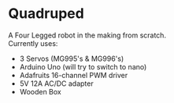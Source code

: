 # Quadruped

A Four Legged robot in the making from scratch.
<br>Currently uses:
<ul>
  <li>3 Servos (MG995's & MG996's)
  <li>Arduino Uno (will try to switch to nano)
  <li>Adafruits 16-channel PWM driver
  <li>5V 12A AC/DC adapter
  <li>Wooden Box
</ul>



